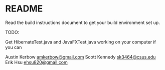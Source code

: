 # README #

Read the build instructions document to get your build environment set up.

TODO:

Get HibernateTest.java and JavaFXTest.java working on your computer if you can

Austin Kerbow <amkerbow@gmail.com>
Scott Kennedy <sk3464@csus.edu>
Erik Hsu <ehsu820@gmail.com>
